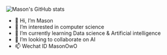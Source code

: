 ![Mason's GitHub stats](https://github-readme-stats.vercel.app/api?username=MASON-PRINCE&show_icons=true&theme=ambient_gradient&rank_icon=github&include_all_commits=true)
- 👋 Hi, I’m Mason
- 👀 I’m interested in computer science
- 🌱 I’m currently learning Data science & Artificial intelligence
- 💞️ I’m looking to collaborate on AI
- 📫 Wechat ID MasonOwO 

<!---
MASON-PRINCE/MASON-PRINCE is a ✨ special ✨ repository because its `README.md` (this file) appears on your GitHub profile.
You can click the Preview link to take a look at your changes.
--->
